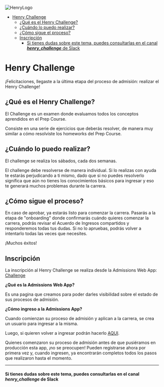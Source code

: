 ![HenryLogo](https://d31uz8lwfmyn8g.cloudfront.net/Assets/logo-henry-white-lg.png)

- [Henry Challenge](#henry-challenge)
  - [¿Qué es el Henry Challenge?](#qué-es-el-henry-challenge)
  - [¿Cuándo lo puedo realizar?](#cuándo-lo-puedo-realizar)
  - [¿Cómo sigue el proceso?](#cómo-sigue-el-proceso)
  - [Inscripción](#inscripción)
      - [Si tienes dudas sobre este tema, puedes consultarlas en el canal ***henry_challenge*** de Slack](#si-tienes-dudas-sobre-este-tema-puedes-consultarlas-en-el-canal-henry_challenge-de-slack)


# Henry Challenge

¡Felicitaciones, llegaste a la última etapa del proceso de admisión: realizar el Henry Challenge!

## ¿Qué es el Henry Challenge?

El Challenge es un examen donde evaluamos todos los conceptos aprendidos en el Prep Course.

Consiste en una serie de ejercicios que deberás resolver, de manera muy similar a cómo resolviste los homeworks del Prep Course.

## ¿Cuándo lo puedo realizar?

El challenge se realiza los sábados, cada dos semanas.

El challenge debe resolverse de manera individual. Si lo realizas con ayuda te estarás perjudicando a ti mismo, dado que si no puedes resolverlo significa que aún no tienes los conocimientos básicos para ingresar y eso te generará muchos problemas durante la carrera.

## ¿Cómo sigue el proceso?

En caso de aprobar, ya estarás listo para comenzar la carrera. Pasarás a la etapa de "onboarding" donde confirmarás cuándo quieres comenzar la carrera, podrás revisar el Acuerdo de Ingresos compartidos y responderemos todas tus dudas. Si no lo apruebas, podrás volver a intentarlo todas las veces que necesites.

¡Muchos éxitos!

## Inscripción

La inscripción al Henry Challenge se realiza desde la Admissions Web App: <a href='https://www.admissions.soyhenry.com/' target='_blank'>Challenge</a>

<b>¿Qué es la Admissions Web App?</b>

Es una pagina que creamos para poder darles visibilidad sobre el estado de sus procesos de admisión.

<b>¿Cómo ingreso a la Admissions App?</b>

Cuando comienzan su proceso de admisión y aplican a la carrera, se crea un usuario para ingresar a la misma.

Luego, si quieren volver a ingresar podrán hacerlo <a href='https://www.admissions.soyhenry.com/' target='_blank'>AQUI</a>.

Quienes comenzaron su proceso de admisión antes de que pusiéramos en producción esta app, ¡no se preocupen! Pueden registrarse ahora por primera vez y, cuando ingresen, ya encontrarán completos todos los pasos que realizaron hasta el momento.

---

#### Si tienes dudas sobre este tema, puedes consultarlas en el canal ***henry_challenge*** de Slack
